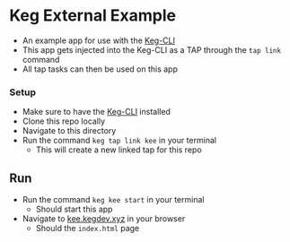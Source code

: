 # Keg External Example
* An example app for use with the [Keg-CLI](https://github.com/simpleviewinc/keg-cli)
* This app gets injected into the Keg-CLI as a TAP through the `tap link` command
* All tap tasks can then be used on this app

### Setup
* Make sure to have the [Keg-CLI](https://github.com/simpleviewinc/keg-cli) installed
* Clone this repo locally
* Navigate to this directory
* Run the command `keg tap link kee` in your terminal
  * This will create a new linked tap for this repo

## Run
* Run the command `keg kee start` in your terminal
  * Should start this app
* Navigate to [kee.kegdev.xyz](http://kee.kegdev.xyz) in your browser
  * Should the `index.html` page
